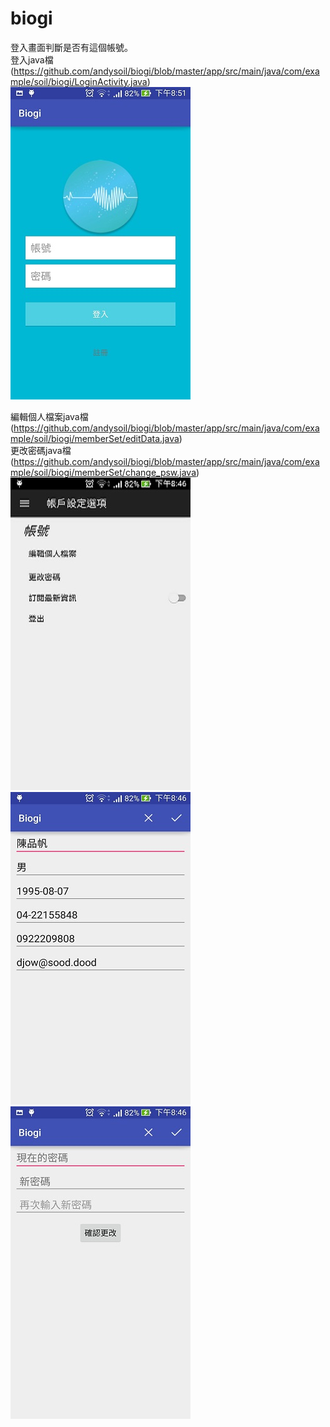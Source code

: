 # biogi
登入畫面判斷是否有這個帳號。<br>
登入java檔(https://github.com/andysoil/biogi/blob/master/app/src/main/java/com/example/soil/biogi/LoginActivity.java)
![](https://github.com/andysoil/biogi/blob/master/picture/Screenshot_2016-05-03-20-51-35.jpg)<br>

編輯個人檔案java檔(https://github.com/andysoil/biogi/blob/master/app/src/main/java/com/example/soil/biogi/memberSet/editData.java)<br>
更改密碼java檔(https://github.com/andysoil/biogi/blob/master/app/src/main/java/com/example/soil/biogi/memberSet/change_psw.java)<br>
![](https://github.com/andysoil/biogi/blob/master/picture/Screenshot_2016-05-03-20-46-48.jpg)
![](https://github.com/andysoil/biogi/blob/master/picture/Screenshot_2016-05-03-20-46-54.jpg) 
![](https://github.com/andysoil/biogi/blob/master/picture/Screenshot_2016-05-03-20-47-00.jpg)
<br>
